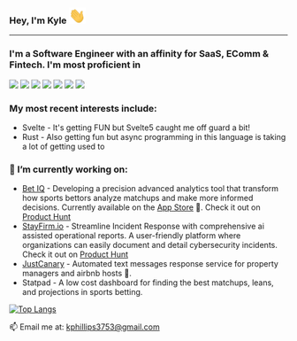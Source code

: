 ### Hey, I'm Kyle <img src="https://raw.githubusercontent.com/StanGirard/StanGirard/master/wave.gif" width="30px">
______________________________________________________________________________________________________________________________________

### I'm a Software Engineer with an affinity for SaaS, EComm & Fintech. I'm most proficient in

![](https://img.shields.io/badge/OS-MacOS-informational?style=flat&logo=Apple&logoColor=white&color=blue)
![](https://img.shields.io/badge/Editor-Visual_Studio_Code-informational?style=flat&logo=visual-studio-code&logoColor=white&color=blue)
![](https://img.shields.io/badge/Code-Golang-informational?style=flat&logo=golang&logoColor=white&color=blue)
![](https://img.shields.io/badge/Code-JavaScript-informational?style=flat&logo=javascript&logoColor=white&color=blue)
![](https://img.shields.io/badge/Code-React-informational?style=flat&logo=React&logoColor=white&color=blue)
![](https://img.shields.io/badge/Tools-Docker-informational?style=flat&logo=docker&logoColor=white&color=blue)
![](https://img.shields.io/badge/Cloud-AWS-informational?style=flat&logo=amazon-AWS&logoColor=white&color=blue)

### My most recent interests include:
- Svelte - It's getting FUN but Svelte5 caught me off guard a bit!
- Rust - Also getting fun but async programming in this language is taking a lot of getting used to

### 🔭 I’m currently working on:
- [Bet IQ](https://betiq.carrd.co) - Developing a precision advanced analytics tool that transform how sports bettors analyze matchups and make more informed decisions. Currently available on the [App Store](https://apps.apple.com/us/app/bet-iq/id6742401758) . 
Check it out on [Product Hunt](https://www.producthunt.com/posts/bet-iq)
- [StayFirm.io](https://www.stayfirm.io) - Streamline Incident Response with comprehensive ai assisted operational reports. A user-friendly platform where organizations can easily document and detail cybersecurity incidents. Check it out on [Product Hunt](https://www.producthunt.com/posts/stayfirm-io)
- [JustCanary](https://www.justcanary.com) - Automated text messages response service for property managers and airbnb hosts 🤫.
- Statpad - A low cost dashboard for finding the best matchups, leans, and projections in sports betting.



[![Top Langs](https://github-readme-stats.vercel.app/api/top-langs/?username=kpwithcode&show_icons=true&theme=dark&hide=tcl,html,css,powershell,scss)](https://github.com/kpwithcode/github-readme-stats)


📫 Email me at: 
  kphillips3753@gmail.com
<!--
**KPWithCode/KPWithCode** is a ✨ _special_ ✨ repository because its `README.md` (this file) appears on your GitHub profile.
This is my githubs stats card:
[![KPWithCode's GitHub stats](https://github-readme-stats.vercel.app/api?username=KPWithCode&show_icons=true&theme=dark&rank_icon=percentile)](https://github.com/anuraghazra/github-readme-stats)
Here are some ideas to get you started:

- 🔭 I’m currently working on ...
- 🌱 I’m currently learning ...
- 👯 I’m looking to collaborate on ...
- 🤔 I’m looking for help with ...
- 💬 Ask me about ...
- 📫 How to reach me: ...
- 😄 Pronouns: ...
- ⚡ Fun fact: ...
-->
